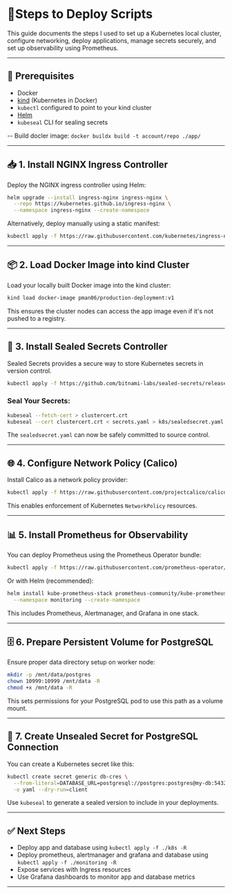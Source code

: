 # 🚀Steps to Deploy Scripts

This guide documents the steps I used to set up a Kubernetes local cluster, configure networking, deploy applications, manage secrets securely, and set up observability using Prometheus.

---

## 🔧 Prerequisites

- Docker
- [kind](https://kind.sigs.k8s.io/) (Kubernetes in Docker)
- `kubectl` configured to point to your kind cluster
- [Helm](https://helm.sh/)
- `kubeseal` CLI for sealing secrets

-- Build docler image: `docker buildx build -t account/repo ./app/`

---

## 📥 1. Install NGINX Ingress Controller

Deploy the NGINX ingress controller using Helm:

```bash
helm upgrade --install ingress-nginx ingress-nginx \
  --repo https://kubernetes.github.io/ingress-nginx \
  --namespace ingress-nginx --create-namespace
```

Alternatively, deploy manually using a static manifest:

```bash
kubectl apply -f https://raw.githubusercontent.com/kubernetes/ingress-nginx/controller-v1.12.3/deploy/static/provider/cloud/deploy.yaml
```

---

## 📦 2. Load Docker Image into kind Cluster

Load your locally built Docker image into the kind cluster:

```bash
kind load docker-image pman06/production-deployment:v1
```

This ensures the cluster nodes can access the app image even if it's not pushed to a registry.

---

## 🔐 3. Install Sealed Secrets Controller

Sealed Secrets provides a secure way to store Kubernetes secrets in version control.

```bash
kubectl apply -f https://github.com/bitnami-labs/sealed-secrets/releases/download/v0.30.0/controller.yaml
```

### Seal Your Secrets:

```bash
kubeseal --fetch-cert > clustercert.crt
kubeseal --cert clustercert.crt < secrets.yaml > k8s/sealedsecret.yaml
```

The `sealedsecret.yaml` can now be safely committed to source control.

---

## 🌐 4. Configure Network Policy (Calico)

Install Calico as a network policy provider:

```bash
kubectl apply -f https://raw.githubusercontent.com/projectcalico/calico/v3.30.2/manifests/calico.yaml
```

This enables enforcement of Kubernetes `NetworkPolicy` resources.

---

## 📊 5. Install Prometheus for Observability

You can deploy Prometheus using the Prometheus Operator bundle:

```bash
kubectl apply -f https://raw.githubusercontent.com/prometheus-operator/prometheus-operator/main/bundle.yaml
```

Or with Helm (recommended):

```bash
helm install kube-prometheus-stack prometheus-community/kube-prometheus-stack \
  --namespace monitoring --create-namespace
```

This includes Prometheus, Alertmanager, and Grafana in one stack.

---

## 🗄️ 6. Prepare Persistent Volume for PostgreSQL

Ensure proper data directory setup on worker node:

```bash
mkdir -p /mnt/data/postgres
chown 10999:10999 /mnt/data -R
chmod +x /mnt/data -R
```

This sets permissions for your PostgreSQL pod to use this path as a volume mount.

---

## 🔑 7. Create Unsealed Secret for PostgreSQL Connection

You can create a Kubernetes secret like this:

```bash
kubectl create secret generic db-cres \
  --from-literal=DATABASE_URL=postgresql://postgres:postgres@my-db:5432/item \
  -o yaml --dry-run=client
```

Use `kubeseal` to generate a sealed version to include in your deployments.

---

## ✅ Next Steps

- Deploy app and database using `kubectl apply -f ./k8s -R`
- Deploy prometheus, alertmanager and grafana and database using `kubectl apply -f ./monitoring -R`
- Expose services with Ingress resources
- Use Grafana dashboards to monitor app and database metrics

---
